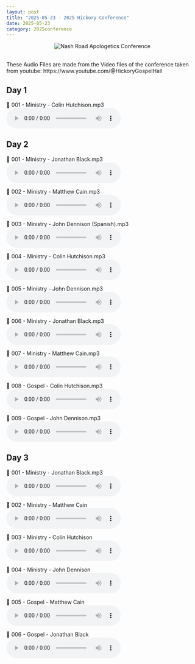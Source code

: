 ```yaml
---
layout: post
title: "2025-05-23 - 2025 Hickory Conference"
date: 2025-05-23
category: 2025conference
---
```


<p style="text-align: center;">
<img src="{{ '/assets/img/2025-Hickory-Schedule.png' | relative_url }}" alt="Nash Road Apologetics Conference">
</p>
<br>
These Audio Files are made from the Video files of the conference taken from youtube: https://www.youtube.com/@HickoryGospelHall
<br>

## Day 1

<p>
🎵 001 - Ministry - Colin Hutchison.mp3 <br>
<audio controls>
  <source src="https://archive.org/download/2025-gospel-conference-audio/2025-05-23%20-%202025%20Hickory%20Conference/2025-05-23%20-%202025%20Hickory%20Conference%20-%20001%20-%20Ministry%20-%20Colin%20Hutchison.mp3" type="audio/mpeg">
  Your browser does not support the audio element.
</audio>
</p>

## Day 2

<p>
🎵 001 - Ministry - Jonathan Black.mp3 <br>
<audio controls>
  <source src="https://archive.org/download/2025-gospel-conference-audio/2025-05-23%20-%202025%20Hickory%20Conference/2025-05-24%20-%202025%20Hickory%20Conference%20-%20001%20-%20Ministry%20-%20Jonathan%20Black.mp3" type="audio/mpeg">
  Your browser does not support the audio element.
</audio>
</p>
<p>
🎵 002 - Ministry - Matthew Cain.mp3 <br>
<audio controls>
  <source src="https://archive.org/download/2025-gospel-conference-audio/2025-05-23%20-%202025%20Hickory%20Conference/2025-05-24%20-%202025%20Hickory%20Conference%20-%20002%20-%20Ministry%20-%20Matthew%20Cain.mp3" type="audio/mpeg">
  Your browser does not support the audio element.
</audio>
</p>
<p>
🎵 003 - Ministry - John Dennison (Spanish).mp3 <br>
<audio controls>
  <source src="https://archive.org/download/2025-gospel-conference-audio/2025-05-23%20-%202025%20Hickory%20Conference/2025-05-24%20-%202025%20Hickory%20Conference%20-%20003%20-%20Ministry%20-%20John%20Dennison%20%28Spanish%29.mp3" type="audio/mpeg">
  Your browser does not support the audio element.
</audio>
</p>
<p>
🎵 004 - Ministry - Colin Hutchison.mp3 <br>
<audio controls>
  <source src="https://archive.org/download/2025-gospel-conference-audio/2025-05-23%20-%202025%20Hickory%20Conference/2025-05-24%20-%202025%20Hickory%20Conference%20-%20004%20-%20Ministry%20-%20Colin%20Hutchison.mp3" type="audio/mpeg">
  Your browser does not support the audio element.
</audio>
</p>
<p>
🎵 005 - Ministry - John Dennison.mp3 <br>
<audio controls>
  <source src="https://archive.org/download/2025-gospel-conference-audio/2025-05-23%20-%202025%20Hickory%20Conference/2025-05-24%20-%202025%20Hickory%20Conference%20-%20005%20-%20Ministry%20-%20John%20Dennison.mp3" type="audio/mpeg">
  Your browser does not support the audio element.
</audio>
</p>
<p>
🎵 006 - Ministry - Jonathan Black.mp3 <br>
<audio controls>
  <source src="https://archive.org/download/2025-gospel-conference-audio/2025-05-23%20-%202025%20Hickory%20Conference/2025-05-24%20-%202025%20Hickory%20Conference%20-%20006%20-%20Ministry%20-%20Jonathan%20Black.mp3" type="audio/mpeg">
  Your browser does not support the audio element.
</audio>
</p>
<p>
🎵 007 - Ministry - Matthew Cain.mp3 <br>
<audio controls>
  <source src="https://archive.org/download/2025-gospel-conference-audio/2025-05-23%20-%202025%20Hickory%20Conference/2025-05-24%20-%202025%20Hickory%20Conference%20-%20007%20-%20Ministry%20-%20Matthew%20Cain.mp3" type="audio/mpeg">
  Your browser does not support the audio element.
</audio>
</p>
<p>
🎵 008 - Gospel - Colin Hutchison.mp3 <br>
<audio controls>
  <source src="https://archive.org/download/2025-gospel-conference-audio/2025-05-23%20-%202025%20Hickory%20Conference/2025-05-24%20-%202025%20Hickory%20Conference%20-%20008%20-%20Gospel%20-%20Colin%20Hutchison.mp3" type="audio/mpeg">
  Your browser does not support the audio element.
</audio>
</p>
<p>
🎵 009 - Gospel - John Dennison.mp3 <br>
<audio controls>
  <source src="https://archive.org/download/2025-gospel-conference-audio/2025-05-23%20-%202025%20Hickory%20Conference/2025-05-24%20-%202025%20Hickory%20Conference%20-%20009%20-%20Gospel%20-%20John%20Dennison.mp3" type="audio/mpeg">
  Your browser does not support the audio element.
</audio>
</p>

## Day 3

<p>
🎵 001 - Ministry - Jonathan Black.mp3 <br>
<audio controls>
  <source src="https://archive.org/download/2025-gospel-conference-audio/2025-05-23%20-%202025%20Hickory%20Conference/2025-05-25%20-%202025%20Hickory%20Conference%20-%20001%20-%20Ministry%20-%20Jonathan%20Black.mp3" type="audio/mpeg">
  Your browser does not support the audio element.
</audio>
</p>
<p>
🎵 002 - Ministry - Matthew Cain <br>
<audio controls>
  <source src="https://archive.org/download/2025-gospel-conference-audio/2025-05-23%20-%202025%20Hickory%20Conference/2025-05-25%20-%202025%20Hickory%20Conference%20-%20002%20-%20Ministry%20-%20Matthew%20Cain.mp3" type="audio/mpeg">
  Your browser does not support the audio element.
</audio>
</p>
<p>
🎵 003 - Ministry - Colin Hutchison <br>
<audio controls>
  <source src="https://archive.org/download/2025-gospel-conference-audio/2025-05-23%20-%202025%20Hickory%20Conference/2025-05-25%20-%202025%20Hickory%20Conference%20-%20003%20-%20Ministry%20-%20Colin%20Hutchison.mp3" type="audio/mpeg">
  Your browser does not support the audio element.
</audio>
</p>
<p>
🎵 004 - Ministry - John Dennison <br>
<audio controls>
  <source src="https://archive.org/download/2025-gospel-conference-audio/2025-05-23%20-%202025%20Hickory%20Conference/2025-05-25%20-%202025%20Hickory%20Conference%20-%20004%20-%20Ministry%20-%20John%20Dennison.mp3" type="audio/mpeg">
  Your browser does not support the audio element.
</audio>
</p>
<p>
🎵 005 - Gospel - Matthew Cain <br>
<audio controls>
  <source src="https://archive.org/download/2025-gospel-conference-audio/2025-05-23%20-%202025%20Hickory%20Conference/2025-05-25%20-%202025%20Hickory%20Conference%20-%20005%20-%20Gospel%20-%20Matthew%20Cain.mp3" type="audio/mpeg">
  Your browser does not support the audio element.
</audio>
</p>
<p>
🎵 006 - Gospel - Jonathan Black <br>
<audio controls>
  <source src="https://archive.org/download/2025-gospel-conference-audio/2025-05-23%20-%202025%20Hickory%20Conference/2025-05-25%20-%202025%20Hickory%20Conference%20-%20006%20-%20Gospel%20-%20Jonathan%20Black.mp3" type="audio/mpeg">
  Your browser does not support the audio element.
</audio>
</p>
